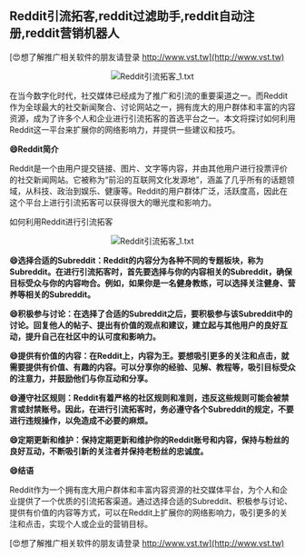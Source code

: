 ## **Reddit引流拓客,reddit过滤助手,reddit自动注册,reddit营销机器人**

[😍想了解推广相关软件的朋友请登录 http://www.vst.tw](http://www.vst.tw)

 <center><img src="https://vst.tw/MP4/tuiguang/png/7.png" alt="Reddit引流拓客_1.txt"></center>

在当今数字化时代，社交媒体已经成为了推广和引流的重要渠道之一。而Reddit作为全球最大的社交新闻聚合、讨论网站之一，拥有庞大的用户群体和丰富的内容资源，成为了许多个人和企业进行引流拓客的首选平台之一。本文将探讨如何利用Reddit这一平台来扩展你的网络影响力，并提供一些建议和技巧。

**😄Reddit简介**

Reddit是一个由用户提交链接、图片、文字等内容，并由其他用户进行投票评价的社交新闻网站。它被称为“前沿的互联网文化发源地”，涵盖了几乎所有的话题领域，从科技、政治到娱乐、健康等。Reddit的用户群体广泛，活跃度高，因此在这个平台上进行引流拓客可以获得很大的曝光度和影响力。

如何利用Reddit进行引流拓客

 <center><img src="https://vst.tw/MP4/tuiguang/png/3.png" alt="Reddit引流拓客_1.txt"></center>

**😄选择合适的Subreddit：Reddit的内容分为各种不同的专题板块，称为Subreddit。在进行引流拓客时，首先要选择与你的内容相关的Subreddit，确保目标受众与你的内容吻合。例如，如果你是一名健身教练，可以选择关注健身、营养等相关的Subreddit。**

**😄积极参与讨论：在选择了合适的Subreddit之后，要积极参与该Subreddit中的讨论。回复他人的帖子、提出有价值的观点和建议，建立起与其他用户的良好互动，提升自己在社区中的认可度和影响力。**

**😄提供有价值的内容：在Reddit上，内容为王。要想吸引更多的关注和点击，就需要提供有价值、有趣的内容。可以分享你的经验、见解、教程等，吸引目标受众的注意力，并鼓励他们与你互动和分享。**

**😄遵守社区规则：Reddit有着严格的社区规则和准则，违反这些规则可能会被禁言或封禁账号。因此，在进行引流拓客时，务必遵守各个Subreddit的规定，不要进行违规操作，以免造成不必要的麻烦。**

**😄定期更新和维护：保持定期更新和维护你的Reddit账号和内容，保持与粉丝的良好互动，不断吸引新的关注者并保持老粉丝的忠诚度。**

**😄结语**

Reddit作为一个拥有庞大用户群体和丰富内容资源的社交媒体平台，为个人和企业提供了一个优质的引流拓客渠道。通过选择合适的Subreddit、积极参与讨论、提供有价值的内容等方式，可以在Reddit上扩展你的网络影响力，吸引更多的关注和点击，实现个人或企业的营销目标。

[😍想了解推广相关软件的朋友请登录 http://www.vst.tw](http://www.vst.tw)



